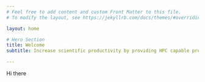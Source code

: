 ```yaml
---
# Feel free to add content and custom Front Matter to this file.
# To modify the layout, see https://jekyllrb.com/docs/themes/#overriding-theme-defaults

layout: home

# Hero Section
title: Welcome
subtitle: Increase scientific productivity by providing HPC capable pre-and-post processing for easier and faster turnaround and integration with modern and next-generation simulation systems.

---
```


Hi there
